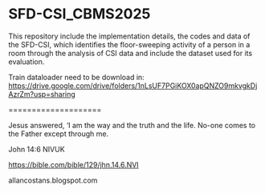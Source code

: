 # SFD-CSI_CBMS2025
This repository include the implementation details, the codes and data of the SFD-CSI, which identifies the floor-sweeping activity of a person in a room through the analysis of CSI data and include the dataset used for its evaluation.

Train dataloader need to be download in: https://drive.google.com/drive/folders/1nLsUF7PGiKOX0apQNZO9mkvgkDjAzrZm?usp=sharing



====================

Jesus answered, ‘I am the way and the truth and the life. No-one comes to the Father except through me.

John 14:6 NIVUK

https://bible.com/bible/129/jhn.14.6.NVI

allancostans.blogspot.com 
